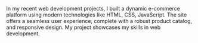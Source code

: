 In my recent web development projects, I built a dynamic e-commerce platform using modern technologies like HTML, CSS, JavaScript. The site offers a seamless user experience, complete with a robust product catalog, and responsive design. My project showcases my skills in web development.
